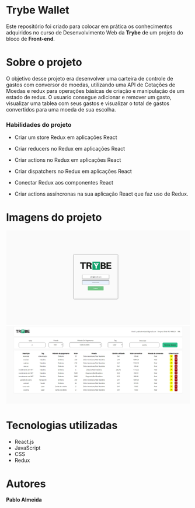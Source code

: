 # Trybe Wallet
Este repositório foi criado para colocar em prática os conhecimentos adquiridos no curso de Desenvolvimento Web da **Trybe** de um projeto do bloco de **Front-end**.

# Sobre o projeto
O objetivo desse projeto era desenvolver uma carteira de controle de gastos com conversor de moedas, utilizando uma API de Cotações de Moedas e redux para operações  básicas de criação e manipulação de um estado de redux. O usuario consegue adicionar e remover um gasto, visualizar uma tablea com seus gastos e visualizar o total de gastos convertidos para uma moeda de sua escolha. 

### Habilidades do projeto

  * Criar um store Redux em aplicações React

  * Criar reducers no Redux em aplicações React

  * Criar actions no Redux em aplicações React

  * Criar dispatchers no Redux em aplicações React

  * Conectar Redux aos componentes React

  * Criar actions assíncronas na sua aplicação React que faz uso de Redux.

# Imagens do projeto

![login](https://github.com/pabloalmeidac/trybewallet/blob/pabloalmeidac-trybewallet/src/images/login.jpg?raw=true)
![wallet](https://github.com/pabloalmeidac/trybewallet/blob/pabloalmeidac-trybewallet/src/images/wallet.jpg?raw=true)

# Tecnologias utilizadas
- React.js
- JavaScript
- CSS
- Redux

# Autores
**Pablo Almeida**
